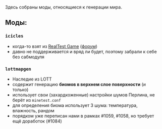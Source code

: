 Здесь собраны моды, относящиеся к генерации мира.

Моды:
-----

### `icicles`
 - когда-то взят из [RealTest Game](https://github.com/sda97ghb/realtest/tree/master/mods/icicles) ([форум](https://forum.minetest.net/viewtopic.php?f=50&t=2671))
 - давно не поддерживается и вряд ли будет, поэтому забрали к себе без сабмодуля

### `lottmapgen`
 - Наследие из LOTT
 - содержит генерацию **биомов в верхнем слое поверхности** (и только)
 - использует свои (захардкоженные) настройки шумов Перлина, не берёт из `minetest.conf`
 - для определения биома использует 3 шума: температура, влажность, рандом
 - порядком уже переписан нами в рамках #1059, #1058, но требует ещё доработок (#1084)
